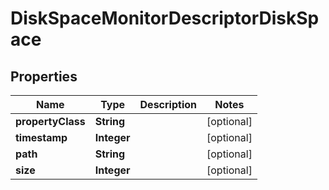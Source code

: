

# DiskSpaceMonitorDescriptorDiskSpace


## Properties

| Name | Type | Description | Notes |
|------------ | ------------- | ------------- | -------------|
|**propertyClass** | **String** |  |  [optional] |
|**timestamp** | **Integer** |  |  [optional] |
|**path** | **String** |  |  [optional] |
|**size** | **Integer** |  |  [optional] |



